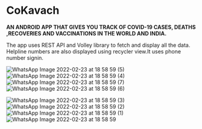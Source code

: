 # CoKavach
**AN ANDROID APP THAT GIVES YOU TRACK OF COVID-19 CASES, DEATHS ,RECOVERIES AND VACCINATIONS IN THE WORLD AND INDIA.**

The app uses REST API and Volley library to fetch and display all the data. Helpline numbers are also displayed using recycler view.It uses phone number signin.

![WhatsApp Image 2022-02-23 at 18 58 59 (5)](https://user-images.githubusercontent.com/80444204/155329078-21389a38-8940-49f6-a68f-4c601a92f8df.jpeg)
![WhatsApp Image 2022-02-23 at 18 58 59 (4)](https://user-images.githubusercontent.com/80444204/155329081-5097f303-32dd-454d-813b-a6bcade6eae9.jpeg)
![WhatsApp Image 2022-02-23 at 18 58 59 (7)](https://user-images.githubusercontent.com/80444204/155329065-28e9c034-f916-46ba-91d6-ec5f77ea0782.jpeg)
![WhatsApp Image 2022-02-23 at 18 58 59 (6)](https://user-images.githubusercontent.com/80444204/155329075-e3c66301-cff8-41c8-b4bd-9f254750eaae.jpeg)

![WhatsApp Image 2022-02-23 at 18 58 59 (3)](https://user-images.githubusercontent.com/80444204/155329084-e1c175e2-5ee4-482a-b734-afcd089eb2ca.jpeg)
![WhatsApp Image 2022-02-23 at 18 58 59 (2)](https://user-images.githubusercontent.com/80444204/155329090-d4c18464-41d8-49a9-bf8c-8a9227bfc11d.jpeg)
![WhatsApp Image 2022-02-23 at 18 58 59 (1)](https://user-images.githubusercontent.com/80444204/155329093-01e79f95-594f-4e60-96a5-0aa69d61f5f5.jpeg)
![WhatsApp Image 2022-02-23 at 18 58 59](https://user-images.githubusercontent.com/80444204/155329097-01705157-725c-4605-872c-603314dae5b3.jpeg)

